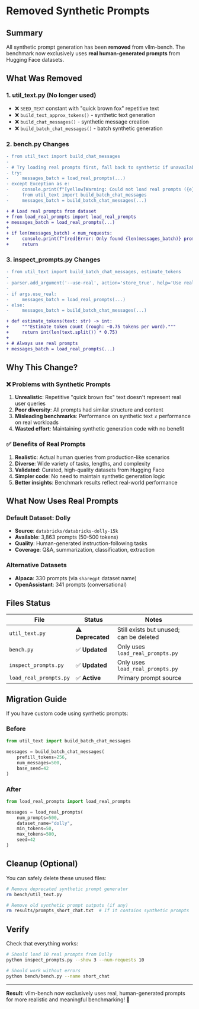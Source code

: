# Removed Synthetic Prompts

## Summary

All synthetic prompt generation has been **removed** from vllm-bench. The benchmark now exclusively uses **real human-generated prompts** from Hugging Face datasets.

## What Was Removed

### 1. **util_text.py** (No longer used)
- ❌ `SEED_TEXT` constant with "quick brown fox" repetitive text
- ❌ `build_text_approx_tokens()` - synthetic text generation
- ❌ `build_chat_messages()` - synthetic message creation
- ❌ `build_batch_chat_messages()` - batch synthetic generation

### 2. **bench.py Changes**
```diff
- from util_text import build_chat_messages
- 
- # Try loading real prompts first, fall back to synthetic if unavailable
- try:
-     messages_batch = load_real_prompts(...)
- except Exception as e:
-     console.print(f"[yellow]Warning: Could not load real prompts ({e}), using synthetic prompts[/yellow]")
-     from util_text import build_batch_chat_messages
-     messages_batch = build_batch_chat_messages(...)

+ # Load real prompts from dataset
+ from load_real_prompts import load_real_prompts
+ messages_batch = load_real_prompts(...)
+ 
+ if len(messages_batch) < num_requests:
+     console.print(f"[red]Error: Only found {len(messages_batch)} prompts, need {num_requests}[/red]")
+     return
```

### 3. **inspect_prompts.py Changes**
```diff
- from util_text import build_batch_chat_messages, estimate_tokens
- 
- parser.add_argument('--use-real', action='store_true', help='Use real prompts from dataset instead of synthetic')
- 
- if args.use_real:
-     messages_batch = load_real_prompts(...)
- else:
-     messages_batch = build_batch_chat_messages(...)

+ def estimate_tokens(text: str) -> int:
+     """Estimate token count (rough: ~0.75 tokens per word)."""
+     return int(len(text.split()) * 0.75)
+ 
+ # Always use real prompts
+ messages_batch = load_real_prompts(...)
```

## Why This Change?

### ❌ Problems with Synthetic Prompts
1. **Unrealistic**: Repetitive "quick brown fox" text doesn't represent real user queries
2. **Poor diversity**: All prompts had similar structure and content
3. **Misleading benchmarks**: Performance on synthetic text ≠ performance on real workloads
4. **Wasted effort**: Maintaining synthetic generation code with no benefit

### ✅ Benefits of Real Prompts
1. **Realistic**: Actual human queries from production-like scenarios
2. **Diverse**: Wide variety of tasks, lengths, and complexity
3. **Validated**: Curated, high-quality datasets from Hugging Face
4. **Simpler code**: No need to maintain synthetic generation logic
5. **Better insights**: Benchmark results reflect real-world performance

## What Now Uses Real Prompts

### Default Dataset: Dolly
- **Source**: `databricks/databricks-dolly-15k`
- **Available**: 3,863 prompts (50-500 tokens)
- **Quality**: Human-generated instruction-following tasks
- **Coverage**: Q&A, summarization, classification, extraction

### Alternative Datasets
- **Alpaca**: 330 prompts (via `sharegpt` dataset name)
- **OpenAssistant**: 341 prompts (conversational)

## Files Status

| File | Status | Notes |
|------|--------|-------|
| `util_text.py` | ⚠️ **Deprecated** | Still exists but unused; can be deleted |
| `bench.py` | ✅ **Updated** | Only uses `load_real_prompts.py` |
| `inspect_prompts.py` | ✅ **Updated** | Only uses `load_real_prompts.py` |
| `load_real_prompts.py` | ✅ **Active** | Primary prompt source |

## Migration Guide

If you have custom code using synthetic prompts:

### Before
```python
from util_text import build_batch_chat_messages

messages = build_batch_chat_messages(
    prefill_tokens=256,
    num_messages=500,
    base_seed=42
)
```

### After
```python
from load_real_prompts import load_real_prompts

messages = load_real_prompts(
    num_prompts=500,
    dataset_name="dolly",
    min_tokens=50,
    max_tokens=500,
    seed=42
)
```

## Cleanup (Optional)

You can safely delete these unused files:

```bash
# Remove deprecated synthetic prompt generator
rm bench/util_text.py

# Remove old synthetic prompt outputs (if any)
rm results/prompts_short_chat.txt  # If it contains synthetic prompts
```

## Verify

Check that everything works:

```bash
# Should load 10 real prompts from Dolly
python inspect_prompts.py --show 3 --num-requests 10

# Should work without errors
python bench/bench.py --name short_chat
```

---

**Result**: vllm-bench now exclusively uses real, human-generated prompts for more realistic and meaningful benchmarking! 🎉
